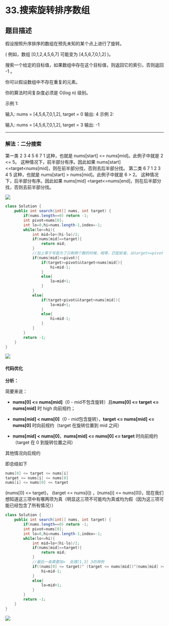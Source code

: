 # 33.搜索旋转排序数组

## 题目描述

假设按照升序排序的数组在预先未知的某个点上进行了旋转。

( 例如，数组 [0,1,2,4,5,6,7] 可能变为 [4,5,6,7,0,1,2] )。

搜索一个给定的目标值，如果数组中存在这个目标值，则返回它的索引，否则返回 -1 。

你可以假设数组中不存在重复的元素。

你的算法时间复杂度必须是 O(log n) 级别。

示例 1:

输入: nums = [4,5,6,7,0,1,2], target = 0
输出: 4
示例 2:

输入: nums = [4,5,6,7,0,1,2], target = 3
输出: -1

***

### 解法：二分搜索

第一类 2 3 4 5 6 7 1 这种，也就是 nums[start] <= nums[mid]。此例子中就是 2 <= 5。
这种情况下，前半部分有序。因此如果 nums[start] <=target<nums[mid]，则在前半部分找，否则去后半部分找。
第二类 6 7 1 2 3 4 5 这种，也就是 nums[start] > nums[mid]。此例子中就是 6 > 2。
这种情况下，后半部分有序。因此如果 nums[mid] <target<=nums[end]，则在后半部分找，否则去前半部分找。

![](https://gitee.com//junchao-ustc/picture/raw/master/img/20200518120603.png)

```java
class Solution {
    public int search(int[] nums, int target) {
        if(nums.length==0) return -1;
        int pivot=nums[0];
        int lo=0,hi=nums.length-1,index=-1;
        while(lo<=hi){
            int mid=lo+(hi-lo)/2;
            if(nums[mid]==target){
                return mid;
            }
            //加上等于号是为了只剩两个数的时候，相等，匹配前者，从target>=pivot可用体现
            if(nums[mid]>=pivot){
                if(target>=pivot&&target<nums[mid]){
                    hi=mid-1;
                }
                else{
                    lo=mid+1;
                }
            }
            else{
                if(target<pivot&&target>nums[mid]){
                    lo=mid+1;
                }
                else{
                    hi=mid-1;
                }
            }
        }
        return -1;
    }
}
```

![](https://gitee.com//junchao-ustc/picture/raw/master/img/20200518120454.png)

#### 代码优化

**分析：**

简要来说：

* **nums[0] <= nums[mid]**（0 - mid不包含旋转）且**nums[0] <= target <= nums[mid]** 时 high 向前规约；

* **nums[mid] < nums[0]**（0 - mid包含旋转），**target <= nums[mid] <= nums[0]** 时向前规约（target 在旋转位置到 mid 之间）

* **nums[mid] < nums[0]**，**nums[mid] <= nums[0] <= target** 时向前规约（target 在 0 到旋转位置之间）

其他情况向后规约

即总结如下

```java
nums[0] <= target <= nums[i]
target <= nums[i] <= nums[0]
nums[i] <= nums[0] <= target
```

(nums[0] <= target)， (target <= nums[i]) ，(nums[i] <= nums[0])，现在我们想知道这三项中有哪两项为真（明显这三项不可能均为真或均为假（因为这三项可能已经包含了所有情况））

```java
class Solution {
    public int search(int[] nums, int target) {
        if(nums.length==0) return -1;
        int pivot=nums[0];
        int lo=0,hi=nums.length-1,index=-1;
        while(lo<=hi){
            int mid=lo+(hi-lo)/2;
            if(nums[mid]==target){
                return mid;
            }
            //最后一条需要加=  处理[1,3] 3的用例
            if((nums[0] <= target)^ (target <= nums[mid])^(nums[mid] >= nums[0])){
                hi=mid-1;
            }
            else{
                lo=mid+1;
            }
        }
        return -1;
    }
}
```

![](https://gitee.com//junchao-ustc/picture/raw/master/img/20200518125955.png)



